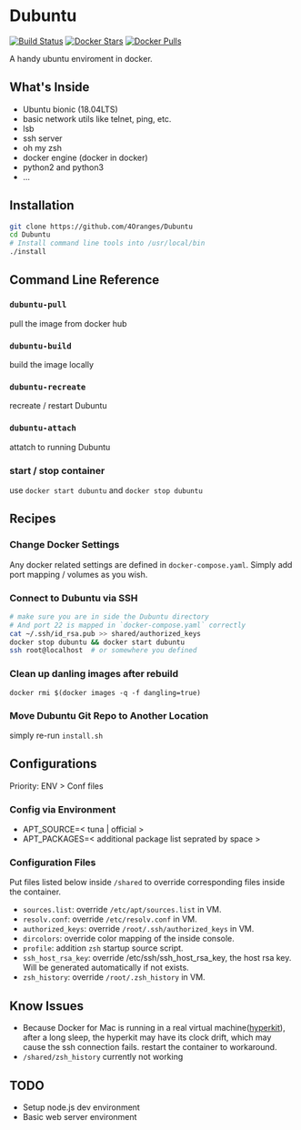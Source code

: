 # Dubuntu

[![Build Status](https://travis-ci.org/4Oranges/Dubuntu.svg)](https://travis-ci.org/4Oranges/Dubuntu) [![Docker Stars](https://img.shields.io/docker/stars/4oranges/dubuntu.svg)](https://hub.docker.com/r/4oranges/dubuntu/) [![Docker Pulls](https://img.shields.io/docker/pulls/4oranges/dubuntu.svg)](https://hub.docker.com/r/4oranges/dubuntu/) 

A handy ubuntu enviroment in docker.

## What's Inside
- Ubuntu bionic (18.04LTS)
- basic network utils like telnet, ping, etc.
- lsb
- ssh server
- oh my zsh
- docker engine (docker in docker)
- python2 and python3
- ...


## Installation
```bash
git clone https://github.com/4Oranges/Dubuntu
cd Dubuntu
# Install command line tools into /usr/local/bin
./install
```

## Command Line Reference
### `dubuntu-pull`
pull the image from docker hub

### `dubuntu-build`
build the image locally

### `dubuntu-recreate`
recreate / restart Dubuntu

### `dubuntu-attach`
attatch to running Dubuntu

### start / stop container
use `docker start dubuntu` and `docker stop dubuntu`

## Recipes
### Change Docker Settings
Any docker related settings are defined in `docker-compose.yaml`. Simply add port mapping / volumes as you wish.

### Connect to Dubuntu via SSH
```bash
# make sure you are in side the Dubuntu directory
# And port 22 is mapped in `docker-compose.yaml` correctly
cat ~/.ssh/id_rsa.pub >> shared/authorized_keys
docker stop dubuntu && docker start dubuntu
ssh root@localhost	# or somewhere you defined
```

### Clean up danling images after rebuild
`docker rmi $(docker images -q -f dangling=true)`

### Move Dubuntu Git Repo to Another Location
simply re-run `install.sh`

## Configurations
Priority: ENV > Conf files

### Config via Environment
- APT_SOURCE=< tuna | official >
- APT_PACKAGES=< additional package list seprated by space >

### Configuration Files
Put files listed below inside `/shared` to override corresponding files inside the container.
- `sources.list`: override `/etc/apt/sources.list` in VM.
- `resolv.conf`: override `/etc/resolv.conf` in VM.
- `authorized_keys`: override `/root/.ssh/authorized_keys` in VM.
- `dircolors`: override color mapping of the inside console.
- `profile`: addition `zsh` startup source script.
- `ssh_host_rsa_key`: override /etc/ssh/ssh_host_rsa_key, the host rsa key. Will be generated automatically if not exists.
- `zsh_history`: override `/root/.zsh_history` in VM.

## Know Issues
- Because Docker for Mac is running in a real virtual machine([hyperkit](https://github.com/moby/hyperkit)), after a long sleep, the hyperkit may have its clock drift, which may cause the ssh connection fails. restart the container to workaround.
- `/shared/zsh_history` currently not working

## TODO
- Setup node.js dev environment
- Basic web server environment

